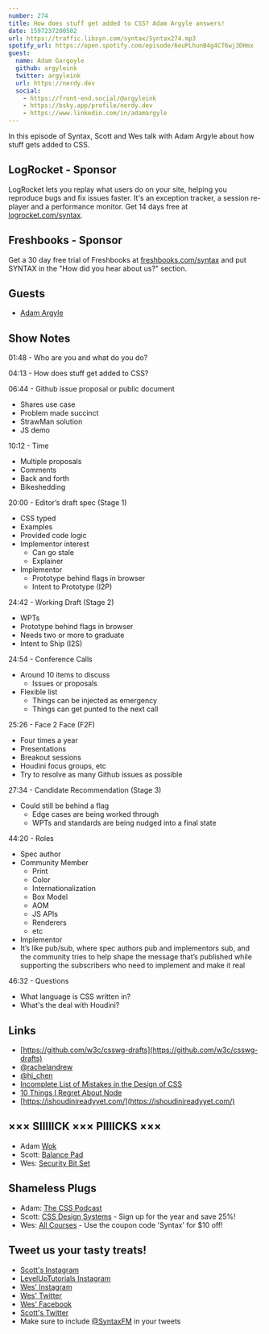 ```yaml
---
number: 274
title: How does stuff get added to CSS? Adam Argyle answers!
date: 1597237200502
url: https://traffic.libsyn.com/syntax/Syntax274.mp3
spotify_url: https://open.spotify.com/episode/6euPLhunB4g4CT6wj3DHmx
guest:
  name: Adam Gargoyle
  github: argyleink
  twitter: argyleink
  url: https://nerdy.dev
  social:
    - https://front-end.social/@argyleink
    - https://bsky.app/profile/nerdy.dev
    - https://www.linkedin.com/in/adamargyle
---
```


In this episode of Syntax, Scott and Wes talk with Adam Argyle about how stuff gets added to CSS.

## LogRocket - Sponsor
LogRocket lets you replay what users do on your site, helping you reproduce bugs and fix issues faster. It's an exception tracker, a session re-player and a performance monitor. Get 14 days free at [logrocket.com/syntax](https://logrocket.com/syntax).

## Freshbooks - Sponsor
Get a 30 day free trial of Freshbooks at [freshbooks.com/syntax](https://freshbooks.com/syntax) and put SYNTAX in the "How did you hear about us?" section.

## Guests
* [Adam Argyle](https://twitter.com/argyleink)

## Show Notes

01:48 - Who are you and what do you do?

04:13 - How does stuff get added to CSS?

06:44 - Github issue proposal or public document
* Shares use case
* Problem made succinct
* StrawMan solution
* JS demo

10:12 - Time
* Multiple proposals
* Comments
* Back and forth
* Bikeshedding

20:00 - Editor’s draft spec (Stage 1)
* CSS typed
* Examples
* Provided code logic
* Implementor interest
  * Can go stale
  * Explainer
* Implementor
  * Prototype behind flags in browser
  * Intent to Prototype (I2P)

24:42 - Working Draft (Stage 2)
* WPTs
* Prototype behind flags in browser
* Needs two or more to graduate
* Intent to Ship (I2S)

24:54 - Conference Calls
* Around 10 items to discuss
  * Issues or proposals
* Flexible list
  * Things can be injected as emergency
  * Things can get punted to the next call

25:26 - Face 2 Face (F2F)
* Four times a year
* Presentations
* Breakout sessions
* Houdini focus groups, etc
* Try to resolve as many Github issues as possible

27:34 - Candidate Recommendation (Stage 3)
* Could still be behind a flag
  * Edge cases are being worked through
  * WPTs and standards are being nudged into a final state

44:20 - Roles
* Spec author
* Community Member
  * Print
  * Color
  * Internationalization
  * Box Model
  * AOM
  * JS APIs
  * Renderers
  * etc
* Implementor
* It’s like pub/sub, where spec authors pub and implementors sub, and the community tries to help shape the message that’s published while supporting the subscribers who need to implement and make it real

46:32 - Questions
* What language is CSS written in?
* What's the deal with Houdini?


## Links
* [https://github.com/w3c/csswg-drafts](https://github.com/w3c/csswg-drafts)
* [@rachelandrew](https://twitter.com/rachelandrew)
* [@hj_chen](https://twitter.com/hj_chen)
* [Incomplete List of Mistakes in the Design of CSS](https://wiki.csswg.org/ideas/mistakes)
* [10 Things I Regret About Node](https://www.youtube.com/watch?v=M3BM9TB-8yA)
* [https://ishoudinireadyyet.com/](https://ishoudinireadyyet.com/)

## ××× SIIIIICK ××× PIIIICKS ×××
* Adam [Wok](https://www.amazon.com/s?k=wok)
* Scott: [Balance Pad](https://amzn.to/2YLNFVN)
* Wes: [Security Bit Set](https://amzn.to/2VtFaww)

## Shameless Plugs
* Adam: [The CSS Podcast](https://thecsspodcast.libsyn.com/)
* Scott: [CSS Design Systems](https://www.leveluptutorials.com/pro) - Sign up for the year and save 25%!
* Wes: [All Courses](https://wesbos.com/courses/) - Use the coupon code 'Syntax' for $10 off!

## Tweet us your tasty treats!
* [Scott's Instagram](https://www.instagram.com/stolinski/)
* [LevelUpTutorials Instagram](https://www.instagram.com/LevelUpTutorials/)
* [Wes' Instagram](https://www.instagram.com/wesbos/)
* [Wes' Twitter](https://twitter.com/wesbos)
* [Wes' Facebook](https://www.facebook.com/wesbos.developer)
* [Scott's Twitter](https://twitter.com/stolinski)
* Make sure to include [@SyntaxFM](https://twitter.com/SyntaxFM) in your tweets